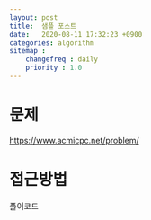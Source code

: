 ```yaml
---
layout: post
title:  샘플 포스트 
date:   2020-08-11 17:32:23 +0900
categories: algorithm
sitemap :
    changefreq : daily
    priority : 1.0
---
```


# 문제
https://www.acmicpc.net/problem/

# 접근방법
> 


풀이코드
```java
```